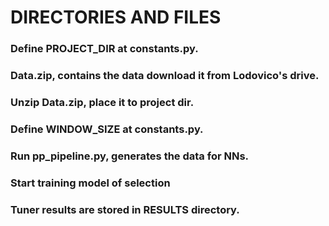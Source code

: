 # DIRECTORIES AND FILES
### Define PROJECT_DIR at constants.py.
### Data.zip, contains the data download it from Lodovico's drive.
### Unzip Data.zip, place it to project dir.
### Define WINDOW_SIZE at constants.py.
### Run pp_pipeline.py, generates the data for NNs.
### Start training model of selection
### Tuner results are stored in RESULTS directory.